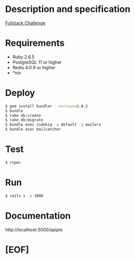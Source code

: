 # Description and specification

[Fullstack Challenge](http://bit.ly/fullstack_challenge)

# Requirements

  - Ruby 2.6.5
  - PostgreSQL 11 or higher
  - Redis 4.0.9 or higher
  - *nix
# Deploy
```sh
$ gem install bundler --version=2.0.2
$ bundle
$ rake db:create
$ rake db:migrate
$ bundle exec sidekiq -q default -q mailers
$ bundle exec mailcatcher
```
# Test
```sh
$ rspec
```
# Run
```sh
$ rails s -p 3000
```
# Documentation
http://localhost:3000/apipie
# [EOF]
